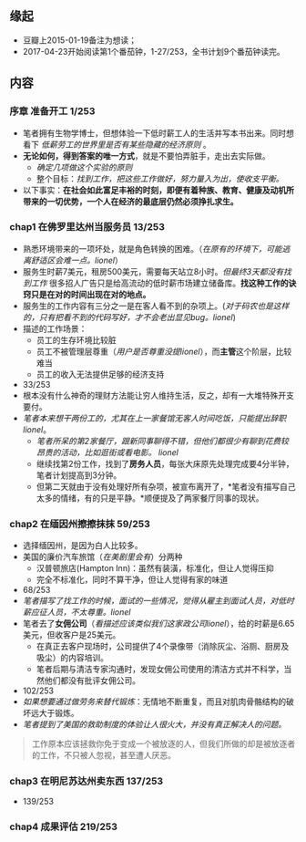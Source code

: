 ##  缘起
+ 豆瓣上2015-01-19备注为想读；
+ 2017-04-23开始阅读第1个番茄钟，1-27/253，全书计划9个番茄钟读完。

##  内容
###  序章 准备开工  1/253
+ 笔者拥有生物学博士，但想体验一下低时薪工人的生活并写本书出来。同时想看下 *低薪劳工的世界里是否有某些隐藏的经济原则* 。
+ **无论如何，得到答案的唯一方式**，就是不要怕弄脏手，走出去实际做。
	+ *确定几项做这个实验的原则*
	+ 整个目标：*找到工作，把这些工作做好，努力量入为出，使收支平衡。*
+ 以下事实：**在社会如此富足丰裕的时刻，即便有着种族、教育、健康及动机所带来的一切优势，一个人在经济的最底层仍然必须挣扎求生。**

###  chap1 在佛罗里达州当服务员 13/253
+ 熟悉环境带来的一项坏处，就是角色转换的困难。（*在原有的环境下，可能逃离舒适区会难一点。lionel*）
+ 服务生时薪7美元，租房500美元，需要每天站立8小时。*但最终3天都没有找到工作* 很多招人广告只是给高流动的低时薪市场建立储备库。**找这种工作的诀窍只是在对的时间出现在对的地点。** 
+ 服务生的工作内容有三分之一是在客人看不到的杂项上。(*对于码农也是这样的，只有把看不到的代码写好，才不会老出显见bug。lionel*)
+ 描述的工作场景：
	+ 员工的生存环境比较脏
	+ 员工不被管理层尊重（*用户是否尊重没提lionel*），而**主管**这个阶层，比较难当
	+ 员工的收入无法提供足够的经济支持
+ 33/253 
+ 根本没有什么神奇的理财方法能让穷人维持生活，反之，却有一大堆特殊开支要付。
+ *笔者本来想干两份工的，尤其在上一家餐馆无客人时间吃饭，只能提出辞职 lionel*。
	+ *笔者所呆的第2家餐厅，跟新同事聊得不错，但他们都很少有聊到花费较昂贵的活动，比如逛街或看电影。 lionel*
	+ 继续找第2份工作，找到了**房务人员**，每张大床原先处理完成要4分半钟，笔者计划提高到3分钟。
	+ 但第二天就由于没有处理好所有杂项，被宣布离开了，*笔者没有描写自己太多的情绪，有的只是平静。*顺便提及了两家餐厅同事的现状。

###  chap2 在缅因州擦擦抹抹  59/253
+ 选择缅因州，是因为白人比较多。 
+ 美国的廉价汽车旅馆（*在美剧里会有*）分两种
	+ 汉普顿旅店(Hampton Inn)：虽然有装潢，标准化，但让人觉得压抑
	+ 完全不标准化，同时不算干净，但让人觉得有家的味道
+ 68/253
+ *笔者描写了找工作的时候，面试的一些情况，觉得从雇主到面试人员，对低时薪应征人员，不太尊重。lionel*
+ 笔者去了**女佣公司**（*看描述应该类似我们这家政公司lionel*），给的时薪是6.65美元，但收客户是25美元。
	+ 在真正去客户现场时，公司提供了4个录像带（消除灰尘、浴厕、厨房及吸尘）的内容培训。
	+ 笔者后期与清洁专家沟通时，发现女佣公司使用的清洁方式并不科学，当然他们都没有批评女佣公司。
+ 102/253
+ *如果想要通过做劳务来替代锻炼*：无情地不断重复，而且对肌肉骨骼结构的破坏远大于锻炼。
+ *笔者提到了美国的救助制度的体验让人很火大，并没有真正解决人的问题。*
> 工作原本应该拯救你免于变成一个被放逐的人，但我们所做的却是被放逐者的工作，不只被人忽视，甚至遭人厌恶。 

###  chap3 在明尼苏达州卖东西  137/253
+ 139/253
 
###  chap4 成果评估  219/253